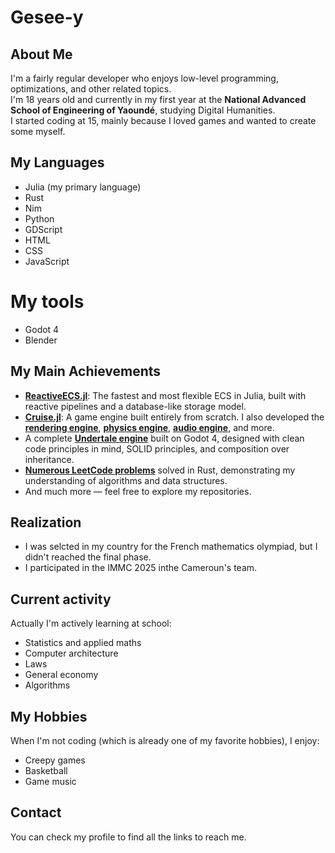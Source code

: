 # Gesee-y

## About Me

I'm a fairly regular developer who enjoys low-level programming, optimizations, and other related topics.  
I'm 18 years old and currently in my first year at the **National Advanced School of Engineering of Yaoundé**, studying Digital Humanities.  
I started coding at 15, mainly because I loved games and wanted to create some myself.

## My Languages 

- Julia (my primary language)
- Rust
- Nim
- Python
- GDScript
- HTML
- CSS
- JavaScript

# My tools

- Godot 4
- Blender

## My Main Achievements

- **[ReactiveECS.jl](https://github.com/Gesee-y/ReactiveECS.jl)**: The fastest and most flexible ECS in Julia, built with reactive pipelines and a database-like storage model.
- **[Cruise.jl](https://github.com/Gesee-y/Cruise.jl)**: A game engine built entirely from scratch. I also developed the **[rendering engine](https://github.com/Gesee-y/Horizons.jl)**, **[physics engine](https://github.com/Gesee-y/Interactions.jl)**, **[audio engine](https://github.com/Gesee-y/WavesFlow.jl)**, and more.
- A complete **[Undertale engine](https://github.com/Gesee-y/xxxxtale)** built on Godot 4, designed with clean code principles in mind, SOLID principles, and composition over inheritance.
- **[Numerous LeetCode problems](https://github.com/Gesee-y/Leetcode-challenge)** solved in Rust, demonstrating my understanding of algorithms and data structures.
- And much more — feel free to explore my repositories.

## Realization

- I was selcted in my country for the French mathematics olympiad, but I didn't reached the final phase.
- I participated in the IMMC 2025 inthe Cameroun's team.

## Current activity

Actually I'm actively learning at school:

- Statistics and applied maths
- Computer architecture
- Laws
- General economy
- Algorithms

## My Hobbies

When I'm not coding (which is already one of my favorite hobbies), I enjoy:

- Creepy games
- Basketball
- Game music

## Contact

You can check my profile to find all the links to reach me.

